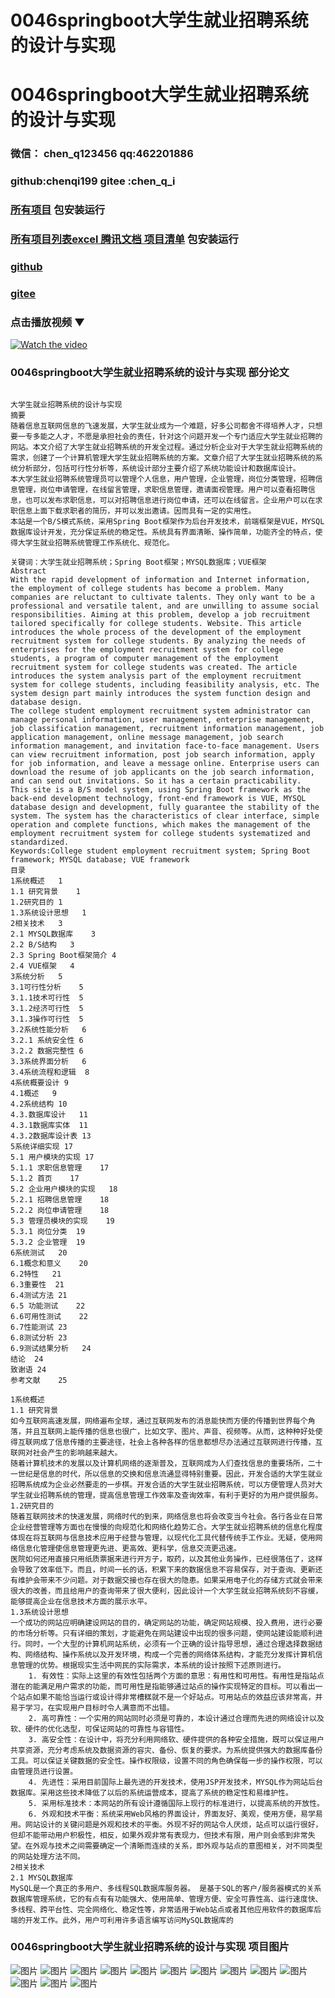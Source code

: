 # 0046springboot大学生就业招聘系统的设计与实现


# 0046springboot大学生就业招聘系统的设计与实现

### 微信： chen_q123456  qq:462201886
### github:chenqi199 gitee :chen_q_i

### [所有项目](https://github.com/GraduationProject-springboot/allSpringbootProjects) 包安装运行

### [所有项目列表excel 腾讯文档 项目清单](https://docs.qq.com/sheet/DSHRFSVZ5aEVYT3N3?tab=BB08J2) 包安装运行

### [github](https://chenqi199.github.io)

### [gitee](https://gitee.com/chen_q_i)

### 点击播放视频 ▼
[![Watch the video](https://i.sstatic.net/Vp2cE.png)](https://player.bilibili.com/player.html?isOutside=true&aid=BV16ia6epENY&bvid=BV16ia6epENY&cid=500001610573339&p=47)



### 0046springboot大学生就业招聘系统的设计与实现 部分论文
```

﻿大学生就业招聘系统的设计与实现
摘要
随着信息互联网信息的飞速发展，大学生就业成为一个难题，好多公司都舍不得培养人才，只想要一专多能之人才，不愿是承担社会的责任，针对这个问题开发一个专门适应大学生就业招聘的网站。本文介绍了大学生就业招聘系统的开发全过程。通过分析企业对于大学生就业招聘系统的需求，创建了一个计算机管理大学生就业招聘系统的方案。文章介绍了大学生就业招聘系统的系统分析部分，包括可行性分析等，系统设计部分主要介绍了系统功能设计和数据库设计。
本大学生就业招聘系统管理员可以管理个人信息，用户管理，企业管理，岗位分类管理，招聘信息管理，岗位申请管理，在线留言管理，求职信息管理，邀请面视管理。用户可以查看招聘信息，也可以发布求职信息，可以对招聘信息进行岗位申请，还可以在线留言。企业用户可以在求职信息上面下载求职者的简历，并可以发出邀请。因而具有一定的实用性。
本站是一个B/S模式系统，采用Spring Boot框架作为后台开发技术，前端框架是VUE，MYSQL数据库设计开发，充分保证系统的稳定性。系统具有界面清晰、操作简单，功能齐全的特点，使得大学生就业招聘系统管理工作系统化、规范化。

关键词：大学生就业招聘系统；Spring Boot框架；MYSQL数据库；VUE框架
Abstract
With the rapid development of information and Internet information, the employment of college students has become a problem. Many companies are reluctant to cultivate talents. They only want to be a professional and versatile talent, and are unwilling to assume social responsibilities. Aiming at this problem, develop a job recruitment tailored specifically for college students. Website. This article introduces the whole process of the development of the employment recruitment system for college students. By analyzing the needs of enterprises for the employment recruitment system for college students, a program of computer management of the employment recruitment system for college students was created. The article introduces the system analysis part of the employment recruitment system for college students, including feasibility analysis, etc. The system design part mainly introduces the system function design and database design.
The college student employment recruitment system administrator can manage personal information, user management, enterprise management, job classification management, recruitment information management, job application management, online message management, job search information management, and invitation face-to-face management. Users can view recruitment information, post job search information, apply for job information, and leave a message online. Enterprise users can download the resume of job applicants on the job search information, and can send out invitations. So it has a certain practicability.
This site is a B/S model system, using Spring Boot framework as the back-end development technology, front-end framework is VUE, MYSQL database design and development, fully guarantee the stability of the system. The system has the characteristics of clear interface, simple operation and complete functions, which makes the management of the employment recruitment system for college students systematized and standardized.
Keywords:College student employment recruitment system; Spring Boot framework; MYSQL database; VUE framework
目录
1系统概述	1
1.1 研究背景	1
1.2研究目的	1
1.3系统设计思想	1
2相关技术	3
2.1 MYSQL数据库	3
2.2 B/S结构	3
2.3 Spring Boot框架简介	4
2.4 VUE框架	4
3系统分析	5
3.1可行性分析	5
3.1.1技术可行性	5
3.1.2经济可行性	5
3.1.3操作可行性	5
3.2系统性能分析	6
3.2.1 系统安全性	6
3.2.2 数据完整性	6
3.3系统界面分析	6
3.4系统流程和逻辑	8
4系统概要设计	9
4.1概述	9
4.2系统结构	10
4.3.数据库设计	11
4.3.1数据库实体	11
4.3.2数据库设计表	13
5系统详细实现	17
5.1 用户模块的实现	17
5.1.1 求职信息管理	17
5.1.2 首页	17
5.2 企业用户模块的实现	18
5.2.1 招聘信息管理	18
5.2.2 岗位申请管理	18
5.3 管理员模块的实现	19
5.3.1 岗位分类	19
5.3.2 企业管理	19
6系统测试	20
6.1概念和意义	20
6.2特性	21
6.3重要性	21
6.4测试方法	21
6.5 功能测试	22
6.6可用性测试	22
6.7性能测试	23
6.8测试分析	23
6.9测试结果分析	24
结论	24
致谢语	24
参考文献	25

1系统概述
1.1 研究背景
如今互联网高速发展，网络遍布全球，通过互联网发布的消息能快而方便的传播到世界每个角落，并且互联网上能传播的信息也很广，比如文字、图片、声音、视频等。从而，这种种好处使得互联网成了信息传播的主要途径，社会上各种各样的信息都想尽办法通过互联网进行传播，互联网对社会产生的影响越来越大。
随着计算机技术的发展以及计算机网络的逐渐普及，互联网成为人们查找信息的重要场所，二十一世纪是信息的时代，所以信息的交换和信息流通显得特别重要。因此，开发合适的大学生就业招聘系统成为企业必然要走的一步棋。开发合适的大学生就业招聘系统，可以方便管理人员对大学生就业招聘系统的管理，提高信息管理工作效率及查询效率，有利于更好的为用户提供服务。
1.2研究目的
随着互联网技术的快速发展，网络时代的到来，网络信息也将会改变当今社会。各行各业在日常企业经营管理等方面也在慢慢的向规范化和网络化趋势汇合。大学生就业招聘系统的信息化程度体现在将互联网与信息技术应用于经营与管理，以现代化工具代替传统手工作业。无疑，使用网络信息化管理使信息管理更先进、更高效、更科学，信息交流更迅速。
医院如何还用直接只用纸质票据来进行开方子，取药，以及其他业务操作，已经很落伍了，这样会导致了效率低下。而且，时间一长的话，积累下来的数据信息不容易保存，对于查询、更新还有维护会带来不少问题。对于数据交接也存在很大的隐患。如果采用电子化的存储方式就会带来很大的改善，而且给用户的查询带来了很大便利，因此设计一个大学生就业招聘系统刻不容缓，能够提高企业在信息技术方面的展示水平。
1.3系统设计思想
一个成功的网站应明确建设网站的目的，确定网站的功能，确定网站规模、投入费用，进行必要的市场分析等。只有详细的策划，才能避免在网站建设中出现的很多问题，使网站建设能顺利进行。同时，一个大型的计算机网站系统，必须有一个正确的设计指导思想，通过合理选择数据结构、网络结构、操作系统以及开发环境，构成一个完善的网络体系结构，才能充分发挥计算机信息管理的优势。根据现实生活中网民的实际需求，本系统的设计按照下述原则进行。
    1. 有效性：实际上这里的有效性包括两个方面的意思：有用性和可用性。有用性是指站点潜在的能满足用户需求的功能，而可用性是指能够通过站点的操作实现特定的目标。可以看出一个站点如果不能恰当运行或设计得非常槽糕就不是一个好站点。可用站点的效益应该非常高，并易于学习，在实现用户目标时令人满意而不出错。
    2. 高可靠性：一个实用的网站同时必须是可靠的，本设计通过合理而先进的网络设计以及软、硬件的优化选型，可保证网站的可靠性与容错性。
    3. 高安全性：在设计中，将充分利用网络软、硬件提供的各种安全措施，既可以保证用户共享资源，充分考虑系统及数据资源的容灾、备份、恢复的要求。为系统提供强大的数据库备份工具。可以保证关键数据的安全性。操作权限级，设置不同的角色确保每一步的操作权限，可以由管理员进行设置。
    4. 先进性：采用目前国际上最先进的开发技术，使用JSP开发技术，MYSQL作为网站后台数据库。采用这些技术降低了以后的系统运营成本，提高了系统的稳定性和易维护性。
    5. 采用标准技术：本网站的所有设计遵循国际上现行的标准进行，以提高系统的开放性。
    6. 外观和技术平衡：系统采用Web风格的界面设计，界面友好、美观，使用方便，易学易用。网站设计的关键问题是外观和技术的平衡。外现不好的网站令人厌烦，站点可以运行很好，但却不能带动用户积极性，相反，如果外观非常有表现力，但技术有限，用户则会感到非常失望。在外观与技术之间需要确定一个清晰而连续的关系，即外观与站点的意图相关，对不同类型的网站处理方法不同。
2相关技术
2.1 MYSQL数据库
MySQL是一个真正的多用户、多线程SQL数据库服务器。 是基于SQL的客户/服务器模式的关系数据库管理系统，它的有点有有功能强大、使用简单、管理方便、安全可靠性高、运行速度快、多线程、跨平台性、完全网络化、稳定性等，非常适用于Web站点或者其他应用软件的数据库后端的开发工作。此外，用户可利用许多语言编写访问MySQL数据库的

```
### 0046springboot大学生就业招聘系统的设计与实现 项目图片
![图片](/images/0046springbootimg_001.jpg)
![图片](/images/0046springbootimg_003.jpg)
![图片](/images/0046springbootimg_002.jpg)
![图片](/images/0046springbootimg_012.jpg)
![图片](/images/0046springbootimg_006.jpg)
![图片](/images/0046springbootimg_007.jpg)
![图片](/images/0046springbootimg_013.jpg)
![图片](/images/0046springbootimg_005.jpg)
![图片](/images/0046springbootimg_011.jpg)
![图片](/images/0046springbootimg_010.jpg)
![图片](/images/0046springbootimg_004.jpg)
![图片](/images/0046springbootimg_009.jpg)
![图片](/images/0046springbootimg_008.jpg)








